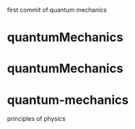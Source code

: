 first commit of quantum mechanics
# quantumMechanics
# quantumMechanics
# quantum-mechanics
principles of physics
